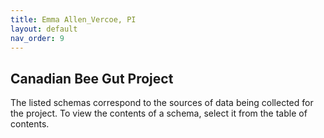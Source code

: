 ```yaml
---
title: Emma Allen_Vercoe, PI
layout: default
nav_order: 9
---
```


## Canadian Bee Gut Project

The listed schemas correspond to the sources of data being collected for the project.  To view the contents of a schema, select it from the table of contents.
